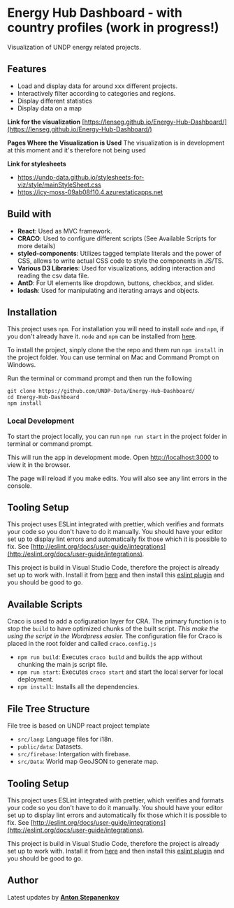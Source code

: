 # Energy Hub Dashboard - with country profiles (work in progress!)

Visualization of UNDP energy related projects.

## Features
* Load and display data for around xxx different projects.
* Interactively filter according to categories and regions.
* Display different statistics
* Display data on a map
<!-- * It includes country profiles with a dashboard showing different indicators -->

__Link for the visualization__
[https://lenseg.github.io/Energy-Hub-Dashboard/](https://lenseg.github.io/Energy-Hub-Dashboard/)

__Pages Where the Visualization is Used__
The visualization is in development at this moment and it's therefore not being used

__Link for stylesheets__
* https://undp-data.github.io/stylesheets-for-viz/style/mainStyleSheet.css
* https://icy-moss-09ab08f10.4.azurestaticapps.net

## Build with
* __React__: Used as MVC framework.
* __CRACO__: Used to configure different scripts (See Available Scripts for more details)
* __styled-components__: Utilizes tagged template literals and the power of CSS, allows to write actual CSS code to style the components in JS/TS.
* __Various D3 Libraries__: Used for visualizations, adding interaction and reading the csv data file.
* __AntD__: For UI elements like dropdown, buttons, checkbox, and slider.
* __lodash__: Used for manipulating and iterating arrays and objects.

## Installation

This project uses `npm`. For installation you will need to install `node` and `npm`, if you don't already have it. `node` and `npm` can be installed from [here](https://nodejs.org/en/download/).

To install the project, sinply clone the the repo and them run `npm install` in the project folder. You can use terminal on Mac and Command Prompt on Windows.

Run the terminal or command prompt and then run the following

```
git clone https://github.com/UNDP-Data/Energy-Hub-Dashboard/
cd Energy-Hub-Dashboard
npm install
```

### Local Development

To start the project locally, you can run `npm run start` in the project folder in terminal or command prompt.

This will run the app in development mode. Open [http://localhost:3000](http://localhost:3000) to view it in the browser.

The page will reload if you make edits. You will also see any lint errors in the console.

## Tooling Setup

This project uses ESLint integrated with prettier, which verifies and formats your code so you don't have to do it manually. You should have your editor set up to display lint errors and automatically fix those which it is possible to fix. See [http://eslint.org/docs/user-guide/integrations](http://eslint.org/docs/user-guide/integrations).

This project is build in Visual Studio Code, therefore the project is already set up to work with. Install it from [here](https://code.visualstudio.com/) and then install this [eslint plugin](https://marketplace.visualstudio.com/items?itemName=dbaeumer.vscode-eslint) and you should be good to go.

## Available Scripts

Craco is used to add a cofiguration layer for CRA. The primary function is to stop the `build` to have optimized chunks of the built script. _This make the using the script in the Wordpress easier._ The configuration file for Craco is placed in the root folder and called `craco.config.js`
* `npm run build`: Executes `craco build` and builds the app without chunking the main js script file.
* `npm run start`: Executes `craco start` and start the local server for local deployment.
* `npm install`: Installs all the dependencies.


## File Tree Structure

File tree is based on UNDP react project template

* `src/lang`: Language files for i18n.
* `public/data`: Datasets.
* `src/firebase`: Intergation with firebase.
* `src/Data`: World map GeoJSON to generate map.


## Tooling Setup
This project uses ESLint integrated with prettier, which verifies and formats your code so you don't have to do it manually. You should have your editor set up to display lint errors and automatically fix those which it is possible to fix. See [http://eslint.org/docs/user-guide/integrations](http://eslint.org/docs/user-guide/integrations).

This project is build in Visual Studio Code, therefore the project is already set up to work with. Install it from [here](https://code.visualstudio.com/) and then install this [eslint plugin](https://marketplace.visualstudio.com/items?itemName=dbaeumer.vscode-eslint) and you should be good to go.

## Author

Latest updates by [**Anton Stepanenkov**](mailto:lenseg1@gmail.com)
